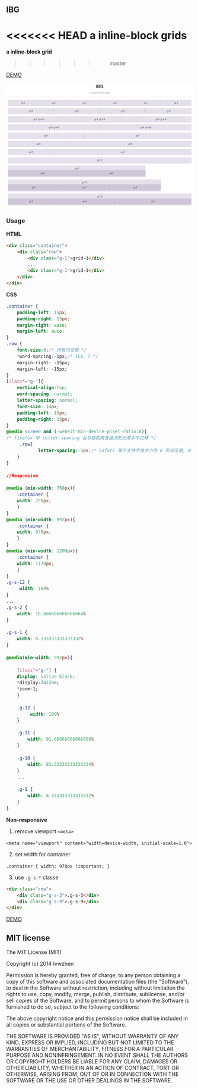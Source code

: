 ## IBG

<<<<<<< HEAD
**a inline-block grids**
=======
**a inline-block grid**
>>>>>>> master

[DEMO](http://lvwzhen.github.io/IBG/)

![image](screenshot.png)

### Usage

**HTML**

```html
<div class="container">
	<div class="row">
    	<div class="g-1">grid-1</div>
        ...
        <div class="g-1">grid-1</div>    
    </div>
</div>
```

**CSS**

```css
.container {
    padding-left: 15px;
    padding-right: 15px;
    margin-right: auto;
    margin-left: auto;
}   
.row {
    font-size:0;/* 所有浏览器 */
    *word-spacing:-1px;/* IE6、7 */
    margin-right: -15px;
    margin-left: -15px;
}
[class*="g-"]{
    vertical-align:top;
    word-spacing: normal;
    letter-spacing: normal;
    font-size: 14px;
    padding-left: 15px;
    padding-right: 15px;
}
@media screen and (-webkit-min-device-pixel-ratio:0){
/* firefox 中 letter-spacing 会导致脱离普通流的元素水平位移 */
     .row{
            letter-spacing:-5px;/* Safari 等不支持字体大小为 0 的浏览器, N 根据父级字体调节*/
    }
}

//Responsive

@media (min-width: 768px){
    .container {
    width: 750px;
    }
}
@media (min-width: 992px){
    .container {
    width: 970px;
    }
}
@media (min-width: 1200px){
    .container {
    width: 1170px;
    }
}
.g-s-12 {
     width: 100%
}
...
.g-s-2 {
    width: 16.666666666666664%
}

.g-s-1 {
    width: 8.333333333333332%
}

@media(min-width: 992px){

    [class^="g-"] {
    display: inline-block;
    *display:inline;
    *zoom:1;
    }

    .g-12 {
         width: 100%
    }

    .g-11 {
        width: 91.66666666666666%
    }

    .g-10 {
        width: 83.33333333333334%
    }
    ...
    
    .g-1 {
        width: 8.333333333333332%
    } 
}
```

**Non-responsive**

1. remove viewport `<meta>` 

`<meta name="viewport" content="width=device-width, initial-scale=1.0">`

2. set width for container 

`.container { width: 970px !important; }`

3. use `.g-s-*` classe

```html
<div class="row">
    <div class="g-s-3">.g-s-3</div>
    <div class="g-s-9">.g-s-9</div>
</div>
```

[DEMO](http://lvwzhen.github.io/IBG/non-responsive.html)


## MIT license

The MIT License (MIT)

Copyright (c) 2014 lvwzhen

Permission is hereby granted, free of charge, to any person obtaining a copy
of this software and associated documentation files (the "Software"), to deal
in the Software without restriction, including without limitation the rights
to use, copy, modify, merge, publish, distribute, sublicense, and/or sell
copies of the Software, and to permit persons to whom the Software is
furnished to do so, subject to the following conditions:

The above copyright notice and this permission notice shall be included in all
copies or substantial portions of the Software.

THE SOFTWARE IS PROVIDED "AS IS", WITHOUT WARRANTY OF ANY KIND, EXPRESS OR
IMPLIED, INCLUDING BUT NOT LIMITED TO THE WARRANTIES OF MERCHANTABILITY,
FITNESS FOR A PARTICULAR PURPOSE AND NONINFRINGEMENT. IN NO EVENT SHALL THE
AUTHORS OR COPYRIGHT HOLDERS BE LIABLE FOR ANY CLAIM, DAMAGES OR OTHER
LIABILITY, WHETHER IN AN ACTION OF CONTRACT, TORT OR OTHERWISE, ARISING FROM,
OUT OF OR IN CONNECTION WITH THE SOFTWARE OR THE USE OR OTHER DEALINGS IN THE
SOFTWARE.

